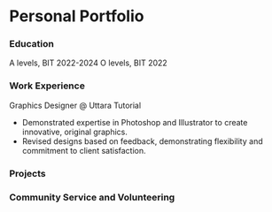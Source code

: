 # Personal Portfolio

### Education
A levels, BIT 2022-2024
O levels, BIT 2022

### Work Experience
Graphics Designer @ Uttara Tutorial
- Demonstrated expertise in Photoshop and Illustrator to create
innovative, original graphics.
- Revised designs based on feedback, demonstrating flexibility
and commitment to client satisfaction.

### Projects


### Community Service and Volunteering
